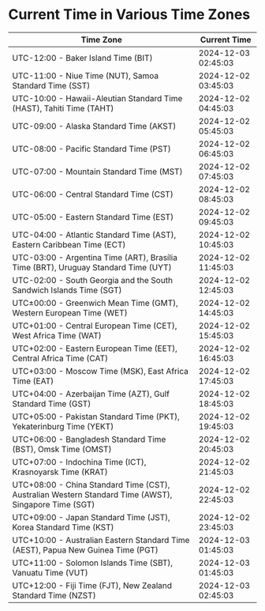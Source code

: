 # Current Time in Various Time Zones

| Time Zone | Current Time |
|-----------|--------------|
| UTC-12:00 - Baker Island Time (BIT) | 2024-12-03 02:45:03 |
| UTC-11:00 - Niue Time (NUT), Samoa Standard Time (SST) | 2024-12-02 03:45:03 |
| UTC-10:00 - Hawaii-Aleutian Standard Time (HAST), Tahiti Time (TAHT) | 2024-12-02 04:45:03 |
| UTC-09:00 - Alaska Standard Time (AKST) | 2024-12-02 05:45:03 |
| UTC-08:00 - Pacific Standard Time (PST) | 2024-12-02 06:45:03 |
| UTC-07:00 - Mountain Standard Time (MST) | 2024-12-02 07:45:03 |
| UTC-06:00 - Central Standard Time (CST) | 2024-12-02 08:45:03 |
| UTC-05:00 - Eastern Standard Time (EST) | 2024-12-02 09:45:03 |
| UTC-04:00 - Atlantic Standard Time (AST), Eastern Caribbean Time (ECT) | 2024-12-02 10:45:03 |
| UTC-03:00 - Argentina Time (ART), Brasília Time (BRT), Uruguay Standard Time (UYT) | 2024-12-02 11:45:03 |
| UTC-02:00 - South Georgia and the South Sandwich Islands Time (SGT) | 2024-12-02 12:45:03 |
| UTC±00:00 - Greenwich Mean Time (GMT), Western European Time (WET) | 2024-12-02 14:45:03 |
| UTC+01:00 - Central European Time (CET), West Africa Time (WAT) | 2024-12-02 15:45:03 |
| UTC+02:00 - Eastern European Time (EET), Central Africa Time (CAT) | 2024-12-02 16:45:03 |
| UTC+03:00 - Moscow Time (MSK), East Africa Time (EAT) | 2024-12-02 17:45:03 |
| UTC+04:00 - Azerbaijan Time (AZT), Gulf Standard Time (GST) | 2024-12-02 18:45:03 |
| UTC+05:00 - Pakistan Standard Time (PKT), Yekaterinburg Time (YEKT) | 2024-12-02 19:45:03 |
| UTC+06:00 - Bangladesh Standard Time (BST), Omsk Time (OMST) | 2024-12-02 20:45:03 |
| UTC+07:00 - Indochina Time (ICT), Krasnoyarsk Time (KRAT) | 2024-12-02 21:45:03 |
| UTC+08:00 - China Standard Time (CST), Australian Western Standard Time (AWST), Singapore Time (SGT) | 2024-12-02 22:45:03 |
| UTC+09:00 - Japan Standard Time (JST), Korea Standard Time (KST) | 2024-12-02 23:45:03 |
| UTC+10:00 - Australian Eastern Standard Time (AEST), Papua New Guinea Time (PGT) | 2024-12-03 01:45:03 |
| UTC+11:00 - Solomon Islands Time (SBT), Vanuatu Time (VUT) | 2024-12-03 01:45:03 |
| UTC+12:00 - Fiji Time (FJT), New Zealand Standard Time (NZST) | 2024-12-03 02:45:03 |
